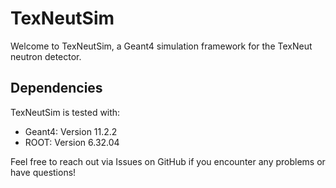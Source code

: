 # TexNeutSim
Welcome to TexNeutSim, a Geant4 simulation framework for the TexNeut neutron detector.
## Dependencies
TexNeutSim is tested with:
- Geant4: Version 11.2.2
- ROOT: Version 6.32.04

Feel free to reach out via Issues on GitHub if you encounter any problems or have questions!
